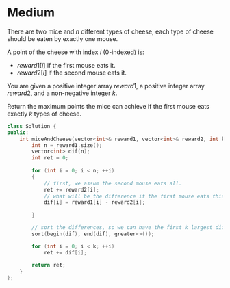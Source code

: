 # Medium

There are two mice and $n$ different types of cheese, each type of cheese should be eaten by exactly one mouse.

A point of the cheese with index $i$ (0-indexed) is:

- $reward1[i]$ if the first mouse eats it.
- $reward2[i]$ if the second mouse eats it.

You are given a positive integer array $reward1$, a positive integer array $reward2$, and a non-negative integer $k$.

Return the maximum points the mice can achieve if the first mouse eats exactly $k$ types of cheese.

```cpp
class Solution {
public:
    int miceAndCheese(vector<int>& reward1, vector<int>& reward2, int k) {
        int n = reward1.size();
        vector<int> dif(n);
        int ret = 0;
        
        for (int i = 0; i < n; ++i)
        {
            // first, we assum the second mouse eats all.
            ret += reward2[i];
            // what will be the difference if the first mouse eats this cheese?
            dif[i] = reward1[i] - reward2[i];
            
        }

        // sort the differences, so we can have the first k largest difference.
        sort(begin(dif), end(dif), greater<>());

        for (int i = 0; i < k; ++i)
            ret += dif[i];
        
        return ret;
    }
};
```
